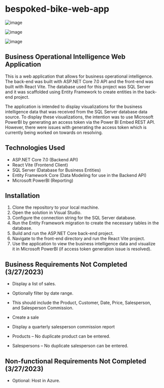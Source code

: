 # bespoked-bike-web-app

![image](https://user-images.githubusercontent.com/48455155/228117449-d67ca17a-4313-4163-aecc-c76cf5b23b21.png)

![image](https://user-images.githubusercontent.com/48455155/228117952-78135297-f6c4-4691-bc8a-165a2c674b84.png)

![image](https://user-images.githubusercontent.com/48455155/228118152-548fd519-af1c-46df-8fd4-f49b133b2483.png)


## Business Operational Intelligence Web Application
This is a web application that allows for business operational intelligence. The back-end was built with ASP.NET Core 7.0 API and the front-end was built with React Vite. The database used for this project was SQL Server and it was scaffolded using Entity Framework to create entities in the back-end project.

The application is intended to display visualizations for the business intelligence data that was received from the SQL Server database data source. To display these visualizations, the intention was to use Microsoft PowerBI by generating an access token via the Power BI Embed REST API. However, there were issues with generating the access token which is currently being worked on towards on resolving.

## Technologies Used
* ASP.NET Core 7.0 (Backend API)
* React Vite (Frontend Client)
* SQL Server (Database for Business Entities)
* Entity Framework Core (Data Modeling for use in the Backend API)
* Microsoft PowerBI (Reporting)


## Installation
1. Clone the repository to your local machine.
2. Open the solution in Visual Studio.
3. Configure the connection string for the SQL Server database.
4. Run the Entity Framework migration to create the necessary tables in the database.
5. Build and run the ASP.NET Core back-end project.
6. Navigate to the front-end directory and run the React Vite project.
7. Use the application to view the business intelligence data and visualize it in Microsoft PowerBI (if access token generation issue is resolved).

## Business Requirements Not Completed (3/27/2023)
* Display a list of sales. 
* Optionally filter by date range. 
* This should include the Product, Customer, Date, Price, Salesperson, and Salesperson Commission.
* Create a sale
* Display a quarterly salesperson commission report

* Products – No duplicate product can be entered.
* Salespersons – No duplicate salesperson can be entered.

## Non-functional Requirements Not Completed (3/27/2023)
* Optional: Host in Azure.

